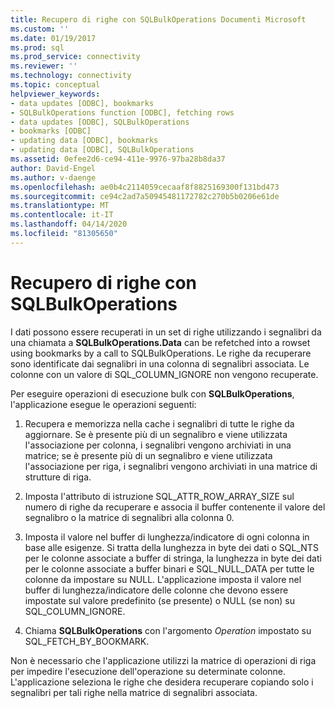 ```yaml
---
title: Recupero di righe con SQLBulkOperations Documenti Microsoft
ms.custom: ''
ms.date: 01/19/2017
ms.prod: sql
ms.prod_service: connectivity
ms.reviewer: ''
ms.technology: connectivity
ms.topic: conceptual
helpviewer_keywords:
- data updates [ODBC], bookmarks
- SQLBulkOperations function [ODBC], fetching rows
- data updates [ODBC], SQLBulkOperations
- bookmarks [ODBC]
- updating data [ODBC], bookmarks
- updating data [ODBC], SQLBulkOperations
ms.assetid: 0efee2d6-ce94-411e-9976-97ba28b8da37
author: David-Engel
ms.author: v-daenge
ms.openlocfilehash: ae0b4c2114059cecaaf8f8825169300f131bd473
ms.sourcegitcommit: ce94c2ad7a50945481172782c270b5b0206e61de
ms.translationtype: MT
ms.contentlocale: it-IT
ms.lasthandoff: 04/14/2020
ms.locfileid: "81305650"
---
```

# <a name="fetching-rows-with-sqlbulkoperations"></a>Recupero di righe con SQLBulkOperations
I dati possono essere recuperati in un set di righe utilizzando i segnalibri da una chiamata a **SQLBulkOperations.Data** can be refetched into a rowset using bookmarks by a call to SQLBulkOperations. Le righe da recuperare sono identificate dai segnalibri in una colonna di segnalibri associata. Le colonne con un valore di SQL_COLUMN_IGNORE non vengono recuperate.  
  
 Per eseguire operazioni di esecuzione bulk con **SQLBulkOperations**, l'applicazione esegue le operazioni seguenti:  
  
1.  Recupera e memorizza nella cache i segnalibri di tutte le righe da aggiornare. Se è presente più di un segnalibro e viene utilizzata l'associazione per colonna, i segnalibri vengono archiviati in una matrice; se è presente più di un segnalibro e viene utilizzata l'associazione per riga, i segnalibri vengono archiviati in una matrice di strutture di riga.  
  
2.  Imposta l'attributo di istruzione SQL_ATTR_ROW_ARRAY_SIZE sul numero di righe da recuperare e associa il buffer contenente il valore del segnalibro o la matrice di segnalibri alla colonna 0.  
  
3.  Imposta il valore nel buffer di lunghezza/indicatore di ogni colonna in base alle esigenze. Si tratta della lunghezza in byte dei dati o SQL_NTS per le colonne associate a buffer di stringa, la lunghezza in byte dei dati per le colonne associate a buffer binari e SQL_NULL_DATA per tutte le colonne da impostare su NULL. L'applicazione imposta il valore nel buffer di lunghezza/indicatore delle colonne che devono essere impostate sul valore predefinito (se presente) o NULL (se non) su SQL_COLUMN_IGNORE.  
  
4.  Chiama **SQLBulkOperations** con l'argomento *Operation* impostato su SQL_FETCH_BY_BOOKMARK.  
  
 Non è necessario che l'applicazione utilizzi la matrice di operazioni di riga per impedire l'esecuzione dell'operazione su determinate colonne. L'applicazione seleziona le righe che desidera recuperare copiando solo i segnalibri per tali righe nella matrice di segnalibri associata.
